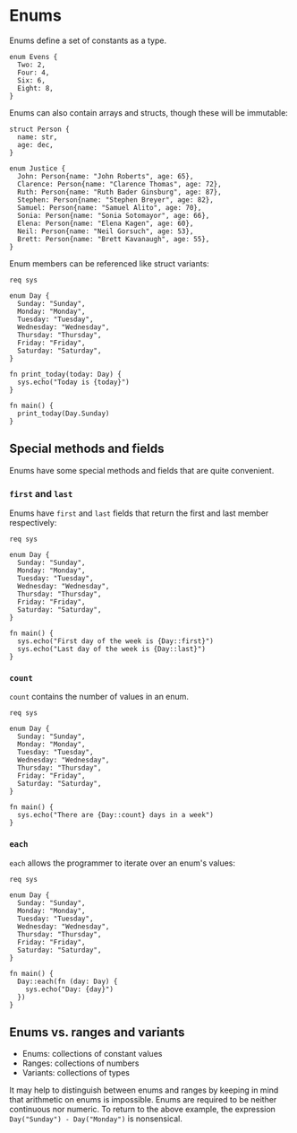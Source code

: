 # Enums

Enums define a set of constants as a type.

```sylva
enum Evens {
  Two: 2,
  Four: 4,
  Six: 6,
  Eight: 8,
}
```

Enums can also contain arrays and structs, though these will be immutable:

```sylva
struct Person {
  name: str,
  age: dec,
}

enum Justice {
  John: Person{name: "John Roberts", age: 65},
  Clarence: Person{name: "Clarence Thomas", age: 72},
  Ruth: Person{name: "Ruth Bader Ginsburg", age: 87},
  Stephen: Person{name: "Stephen Breyer", age: 82},
  Samuel: Person{name: "Samuel Alito", age: 70},
  Sonia: Person{name: "Sonia Sotomayor", age: 66},
  Elena: Person{name: "Elena Kagen", age: 60},
  Neil: Person{name: "Neil Gorsuch", age: 53},
  Brett: Person{name: "Brett Kavanaugh", age: 55},
}
```

Enum members can be referenced like struct variants:

```sylva
req sys

enum Day {
  Sunday: "Sunday",
  Monday: "Monday",
  Tuesday: "Tuesday",
  Wednesday: "Wednesday",
  Thursday: "Thursday",
  Friday: "Friday",
  Saturday: "Saturday",
}

fn print_today(today: Day) {
  sys.echo("Today is {today}")
}

fn main() {
  print_today(Day.Sunday)
}
```

## Special methods and fields

Enums have some special methods and fields that are quite convenient.

### `first` and `last`

Enums have `first` and `last` fields that return the first and last member
respectively:

```sylva
req sys

enum Day {
  Sunday: "Sunday",
  Monday: "Monday",
  Tuesday: "Tuesday",
  Wednesday: "Wednesday",
  Thursday: "Thursday",
  Friday: "Friday",
  Saturday: "Saturday",
}

fn main() {
  sys.echo("First day of the week is {Day::first}")
  sys.echo("Last day of the week is {Day::last}")
}
```

### `count`

`count` contains the number of values in an enum.

```sylva
req sys

enum Day {
  Sunday: "Sunday",
  Monday: "Monday",
  Tuesday: "Tuesday",
  Wednesday: "Wednesday",
  Thursday: "Thursday",
  Friday: "Friday",
  Saturday: "Saturday",
}

fn main() {
  sys.echo("There are {Day::count} days in a week")
}
```

### `each`

`each` allows the programmer to iterate over an enum's values:

```sylva
req sys

enum Day {
  Sunday: "Sunday",
  Monday: "Monday",
  Tuesday: "Tuesday",
  Wednesday: "Wednesday",
  Thursday: "Thursday",
  Friday: "Friday",
  Saturday: "Saturday",
}

fn main() {
  Day::each(fn (day: Day) {
    sys.echo("Day: {day}")
  })
}
```

## Enums vs. ranges and variants

- Enums: collections of constant values
- Ranges: collections of numbers
- Variants: collections of types

It may help to distinguish between enums and ranges by keeping in mind that
arithmetic on enums is impossible. Enums are required to be neither continuous
nor numeric. To return to the above example, the expression `Day("Sunday") -
Day("Monday")` is nonsensical.
